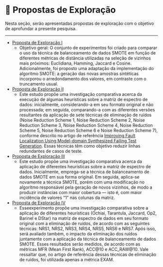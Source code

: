 # 🔬 Propostas de Exploração

Nesta seção, serão apresentadas propostas de exploração com o objetivo de aprofundar a presente pesquisa.

---

- [Proposta de Exploração I](propota_exploracao_um.md)
	- Objetivo geral: O conjunto de experimentos foi criado para comparar o uso da técnica de balanceamento de dados SMOTE em função de diferentes métricas de distância utilizadas na seleção de vizinhos mais próximos: Euclidiana, Hamming, Jaccard e Cosine. Adicionalmente, foi proposto uma adaptação da implementação do algoritmo SMOTE: a geração das novas amostras sintéticas incorporou o arredondamento dos valores, em contraste com o truncamento usual.
- [Proposta de Exploração II](proposta_exploracao_dois.md)
	- Este estudo propõe uma investigação comparativa acerca da execução de algumas heurísticas sobre a matriz de espectro de dados: inicialmente, considerando-a em seu formato original e não processada; em seguida, comparando-a com as diferentes versões resultantes da aplicação de sete técnicas de eliminação de ruídos (Noise Reduction Scheme 1, Noise Reduction Scheme 2, Noise Reduction Scheme 3, Noise Reduction Scheme 4, Noise Reduction Scheme 5, Noise Reduction Scheme 6 e Noise Reduction Scheme 7), conforme descrito no artigo de referência [Improving Fault Localization Using Model-domain Synthesized Failing Test Generation](https://github.com/Reinaldo-Jr-Dev/doutorado/blob/article/IEEE-Improving_Fault_Localization_Using_Model-domain_Synthesized_Failing_Test_Generation.pdf). Essas técnicas têm como objetivo reduzir linhas redundantes de casos de teste.
- [Proposta de Exploração III](proposta_exploracao_tres.md)
 	- Este estudo propõe uma investigação comparativa acerca da aplicação de diferentes heurísticas sobre a matriz de espectro de dados. Inicialmente, emprega-se a técnica de balanceamento de dados SMOTE em sua forma original. Em seguida, aplica-se novamente a técnica SMOTE, porém com uma modificação no algoritmo responsável pela geração de novos vizinhos, de modo a produzir instâncias com maior cobertura — isto é, com maior incidência de valores “1” nas colunas da matriz.
- [Proposta de Exploração IV](proposta_exploracao_quatro.md)
 	- Esseexperimento propõe uma investigação comparativa sobre a aplicação de diferentes heurísticas (Ochiai, Tarantula, Jaccard, Op2, Barinel e DStar) na matriz de espectro de dados em seu formato original com a eliminação de ruídos, de acordo com as seguintes técnicas: NRS1, NRS2, NRS3, NRS4, NRS5, NRS6 e NRS7. Após isso, será avaliado também, o impacto da eliminação dos ruídos juntamente com a aplicação da técnica de balanceamento de dados SMOTE. Esses resultados serão medidos, de acordo com as métricas MFR (Mean First Rank), ACC@10 e ACC_RAW@10. Vale ressaltar que, no artigo de referência dessas técnicas de eliminação de ruídos, foi utilizada apenas a métrica EXAM.
